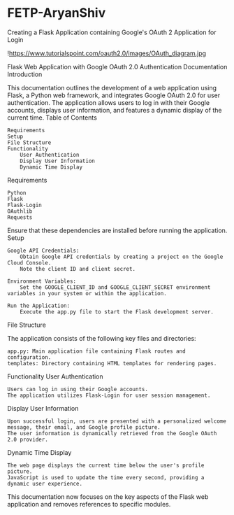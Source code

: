 # FETP-AryanShiv
Creating a Flask Application containing Google's OAuth 2 Application for Login 

    
!https://www.tutorialspoint.com/oauth2.0/images/OAuth_diagram.jpg

Flask Web Application with Google OAuth 2.0 Authentication Documentation
Introduction

This documentation outlines the development of a web application using Flask, a Python web framework, and integrates Google OAuth 2.0 for user authentication. The application allows users to log in with their Google accounts, displays user information, and features a dynamic display of the current time.
Table of Contents

    Requirements
    Setup
    File Structure
    Functionality
        User Authentication
        Display User Information
        Dynamic Time Display

Requirements

    Python
    Flask
    Flask-Login
    OAuthlib
    Requests

Ensure that these dependencies are installed before running the application.
Setup

    Google API Credentials:
        Obtain Google API credentials by creating a project on the Google Cloud Console.
        Note the client ID and client secret.

    Environment Variables:
        Set the GOOGLE_CLIENT_ID and GOOGLE_CLIENT_SECRET environment variables in your system or within the application.

    Run the Application:
        Execute the app.py file to start the Flask development server.

File Structure

The application consists of the following key files and directories:

    app.py: Main application file containing Flask routes and configuration.
    templates: Directory containing HTML templates for rendering pages.

Functionality
User Authentication

    Users can log in using their Google accounts.
    The application utilizes Flask-Login for user session management.

Display User Information

    Upon successful login, users are presented with a personalized welcome message, their email, and Google profile picture.
    The user information is dynamically retrieved from the Google OAuth 2.0 provider.

Dynamic Time Display

    The web page displays the current time below the user's profile picture.
    JavaScript is used to update the time every second, providing a dynamic user experience.

This documentation now focuses on the key aspects of the Flask web application and removes references to specific modules.
